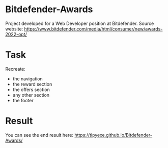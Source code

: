 # Bitdefender-Awards
Project developed for a Web Developer position at Bitdefender. Source website: https://www.bitdefender.com/media/html/consumer/new/awards-2022-opt/
# Task
Recreate:
- the navigation
- the reward section
- the offers section
- any other section
- the footer
# Result
You can see the end result here: https://tipyexe.github.io/Bitdefender-Awards/
